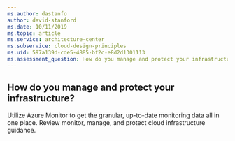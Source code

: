 ```yaml
---
ms.author: dastanfo
author: david-stanford
ms.date: 10/11/2019
ms.topic: article
ms.service: architecture-center
ms.subservice: cloud-design-principles
ms.uid: 597a139d-cde5-4885-bf2c-e8d2d1301113
ms.assessment_question: How do you manage and protect your infrastructure?
---
```

## How do you manage and protect your infrastructure?


Utilize Azure Monitor to get the granular, up-to-date monitoring data all in one place. Review monitor, manage, and protect cloud infrastructure guidance.